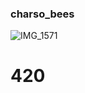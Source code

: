 ### charso_bees


![IMG_1571](https://user-images.githubusercontent.com/84490710/154124407-c8865657-64a2-4810-803d-3e66b3276c04.jpg)
#            420
